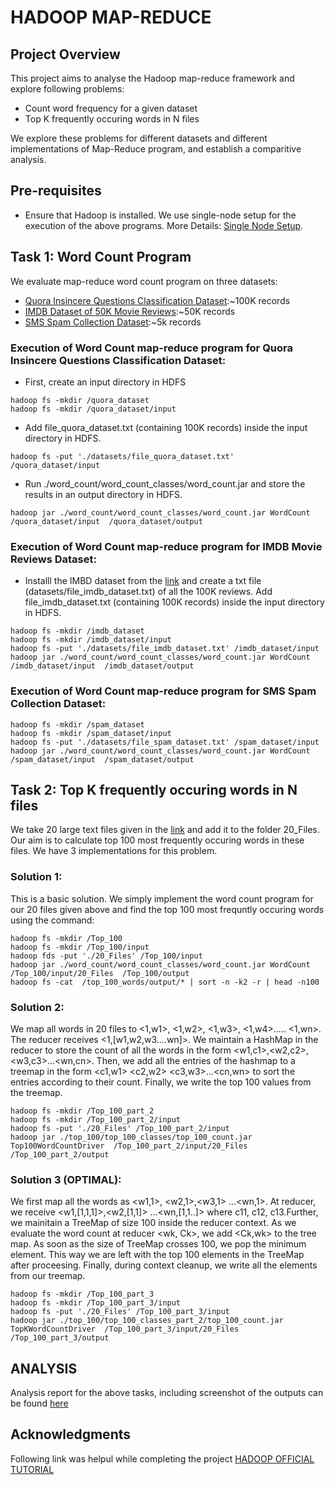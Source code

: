 # HADOOP MAP-REDUCE
## Project Overview
This project aims to analyse the Hadoop map-reduce framework and explore following problems:
* Count word frequency for a given dataset
* Top K frequently occuring words in N files

We explore these problems for different datasets and different implementations of Map-Reduce program, and establish a comparitive analysis.
## Pre-requisites
* Ensure that Hadoop is installed. We use single-node setup for the execution of the above programs. More Details: [Single Node Setup](https://github.com/matiassingers/awesome-readme).

## Task 1: Word Count Program
We evaluate map-reduce word count program on three datasets:
* [Quora Insincere Questions Classification Dataset](https://drive.google.com/file/d/1fcip8PgsrX7m4AFgvUPLaac5pZ79mpwX/view):~100K records
* [IMDB Dataset of 50K Movie Reviews](https://www.kaggle.com/lakshmi25npathi/imdb-dataset-of-50k-movie-reviews):~50K records
* [SMS Spam Collection Dataset](https://www.kaggle.com/uciml/sms-spam-collection-dataset):~5k records

### Execution of Word Count map-reduce program for Quora Insincere Questions Classification Dataset:
* First, create an input directory in HDFS
```
hadoop fs -mkdir /quora_dataset
hadoop fs -mkdir /quora_dataset/input
```
* Add file_quora_dataset.txt (containing 100K records) inside the input directory in HDFS.
````
hadoop fs -put './datasets/file_quora_dataset.txt' /quora_dataset/input
````
* Run ./word_count/word_count_classes/word_count.jar and store the results in an output directory in HDFS.
````
hadoop jar ./word_count/word_count_classes/word_count.jar WordCount  /quora_dataset/input  /quora_dataset/output
````

### Execution of Word Count map-reduce program for IMDB Movie Reviews Dataset:
* Installl the IMBD dataset from the [link](https://drive.google.com/file/d/15Az12-R3TJIhYbs1oSXAo1ee4wWa0Q43/view?usp=sharing) and create a txt file (datasets/file_imdb_dataset.txt) of all the 100K reviews. Add file_imdb_dataset.txt (containing 100K records) inside the input directory in HDFS.
```
hadoop fs -mkdir /imdb_dataset
hadoop fs -mkdir /imdb_dataset/input
hadoop fs -put './datasets/file_imdb_dataset.txt' /imdb_dataset/input
hadoop jar ./word_count/word_count_classes/word_count.jar WordCount  /imdb_dataset/input  /imdb_dataset/output
````
### Execution of Word Count map-reduce program for SMS Spam Collection Dataset:
```
hadoop fs -mkdir /spam_dataset
hadoop fs -mkdir /spam_dataset/input
hadoop fs -put './datasets/file_spam_dataset.txt' /spam_dataset/input
hadoop jar ./word_count/word_count_classes/word_count.jar WordCount  /spam_dataset/input  /spam_dataset/output
````
## Task 2: Top K frequently occuring words in N files
We take 20 large text files given in the [link](https://drive.google.com/drive/folders/19UyEyHkaQiaWhC5eSKatHMEiptq8y-Wm?usp=sharing) and add it to the folder 20_Files. Our aim is to calculate top 100 most frequently occuring words in these files. We have 3 implementations for this problem.
### Solution 1:
This is a basic solution. We simply implement the word count program for our 20 files given above and find the top 100 most frequntly occuring words using the command:
````
hadoop fs -mkdir /Top_100
hadoop fs -mkdir /Top_100/input
hadoop fds -put './20_Files' /Top_100/input
hadoop jar ./word_count/word_count_classes/word_count.jar WordCount /Top_100/input/20_Files  /Top_100/output
hadoop fs -cat  /top_100_words/output/* | sort -n -k2 -r | head -n100
````
### Solution 2:
We map all words in 20 files to <1,w1>, <1,w2>, <1,w3>, <1,w4>..... <1,wn>. The reducer receives <1,\[w1,w2,w3....wn\]>.
We maintain a HashMap in the reducer to store the count of all the words in the form <w1,c1>,<w2,c2>,<w3,c3>...<wn,cn>. 
Then, we add all the entries of the hashmap to a treemap in the form <c1,w1> <c2,w2> <c3,w3>...<cn,wn> to sort the entries according to their count. Finally, we write the top 100 values from the treemap.
````
hadoop fs -mkdir /Top_100_part_2
hadoop fs -mkdir /Top_100_part_2/input
hadoop fs -put './20_Files' /Top_100_part_2/input
hadoop jar ./top_100/top_100_classes/top_100_count.jar Top100WordCountDriver  /Top_100_part_2/input/20_Files  /Top_100_part_2/output

````
### Solution 3 (OPTIMAL):
We first map all the words as <w1,1>, <w2,1>,<w3,1> ...<wn,1>. At reducer, we receive <w1,\[1,1,1\]>,<w2,\[1,1\]> ...<wn,\[1,1..\]> where c11, c12, c13.Further, we mainitain a TreeMap of size 100 inside the reducer context. As we evaluate the word count at reducer <wk, Ck>, we add <Ck,wk> to the tree map. As soon as the size of TreeMap crosses 100, we pop the minimum element. This way we are left with the top 100 elements in the TreeMap after proceesing. Finally, during context cleanup, we write all the elements from our treemap. 
````
hadoop fs -mkdir /Top_100_part_3
hadoop fs -mkdir /Top_100_part_3/input
hadoop fs -put './20_Files' /Top_100_part_3/input
hadoop jar ./top_100/top_100_classes_part_2/top_100_count.jar TopKWordCountDriver  /Top_100_part_3/input/20_Files  /Top_100_part_3/output
````
## ANALYSIS
Analysis report for the above tasks, including screenshot of the outputs can be found [here](https://docs.google.com/document/d/1-gSAqs-JRaHHa1SIXK0lj9rKKVfbTWxE9iRRJ_Wu52c/edit?usp=sharing) 
## Acknowledgments
Following link was helpul while completing the project [HADOOP OFFICIAL TUTORIAL](https://hadoop.apache.org/docs/r1.2.1/mapred_tutorial.html)


